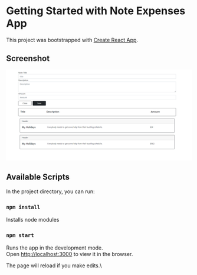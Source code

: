 # Getting Started with Note Expenses App

This project was bootstrapped with [Create React App](https://github.com/facebook/create-react-app).

## Screenshot 

![](Images/Note_Expenses.PNG)

## Available Scripts

In the project directory, you can run:

### `npm install`

Installs node modules

### `npm start`

Runs the app in the development mode.\
Open [http://localhost:3000](http://localhost:3000) to view it in the browser.

The page will reload if you make edits.\



